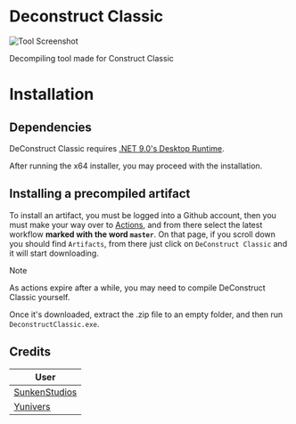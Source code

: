 # Deconstruct Classic

![Tool Screenshot](https://i.imgur.com/L87CrMs.png)

Decompiling tool made for Construct Classic

# Installation
## Dependencies

DeConstruct Classic requires [.NET 9.0's Desktop Runtime](https://dotnet.microsoft.com/en-us/download/dotnet/9.0).

After running the x64 installer, you may proceed with the installation.

## Installing a precompiled artifact

To install an artifact, you must be logged into a Github account, then you must make your way over to [Actions](https://github.com/SunkenStudios/DeconstructClassic/actions), and from there select the latest workflow **marked with the word `master`**. On that page, if you scroll down you should find `Artifacts`, from there just click on `DeConstruct Classic` and it will start downloading.

> [!NOTE]  
> As actions expire after a while, you may need to compile DeConstruct Classic yourself.

Once it's downloaded, extract the .zip file to an empty folder, and then run `DeconstructClassic.exe`.

## Credits
|User|
|--|
| [SunkenStudios](https://github.com/SunkenStudios)|
| [Yunivers](https://github.com/AITYunivers)|
